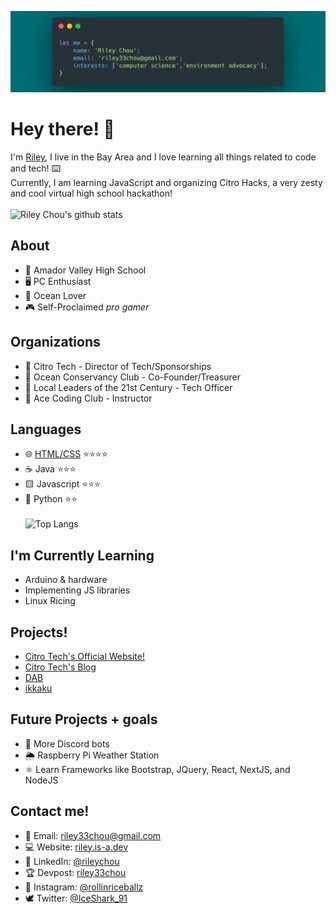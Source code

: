 ![Banner](/header.png)
# Hey there! 👋

I'm [Riley](https://rileychou.github.io/), I live in the Bay Area and I love learning all things related to code and tech! ⌨️ \
Currently, I am learning JavaScript and organizing Citro Hacks, a very zesty and cool virtual high school hackathon!\
\
![Riley Chou's github stats](https://github-readme-stats.vercel.app/api?username=rileychou&show_icons=true&count_private=true&title_color=00a9b5&text_color=FFF&icon_color=EA7200&bg_color=000)


## About
* 🏫 Amador Valley High School
* 🖥 PC Enthusiast
* 🦈 Ocean Lover
* 🎮 Self-Proclaimed *pro gamer*

## Organizations
* 🍋 Citro Tech - Director of Tech/Sponsorships
* 🌊 Ocean Conservancy Club - Co-Founder/Treasurer
* 🌱 Local Leaders of the 21st Century - Tech Officer
* 🦖 Ace Coding Club - Instructor

## Languages 
* 🌐 [HTML/CSS](https://www.freecodecamp.org/certification/rileychou/responsive-web-design) ⭐️⭐️⭐️⭐️
* ☕️ Java ⭐️⭐️⭐️
* 🟨 Javascript ⭐️⭐️⭐️
* 🐍 Python ⭐️⭐️ 
\
\
![Top Langs](https://github-readme-stats.vercel.app/api/top-langs/?username=rileychou&layout=compact&title_color=00a9b5&text_color=FFF&icon_color=EA7200&bg_color=000)

## I'm Currently Learning
* Arduino & hardware
* Implementing JS libraries
* Linux Ricing

## Projects! 
* [Citro Tech's Official Website!](https://citro.tech/)
* [Citro Tech's Blog](https://blog.citro.tech/)
* [DAB](https://devpost.com/software/dab)
* [ikkaku](https://devpost.com/software/ikkaku)

## Future Projects + goals
* 🤖 More Discord bots
* 🌦 Raspberry Pi Weather Station
* ⚛️ Learn Frameworks like Bootstrap, JQuery, React, NextJS, and NodeJS

## Contact me!
* 📧 Email: [riley33chou@gmail.com](mailto:riley33chou@gmail.com)
* 💻 Website: [riley.is-a.dev](https://riley.is-a.dev)
* 🤵 LinkedIn: [@rileychou](https://www.linkedin.com/in/rileychou/)
* 🏆 Devpost: [riley33chou](https://devpost.com/riley33chou?ref_content=user-portfolio&ref_feature=portfolio&ref_medium=global-nav)
* 📸 Instagram: [@rollinriceballz](https://www.instagram.com/rollinriceballz/)
* 🕊 Twitter: [@IceShark_91](https://twitter.com/IceShark_91)
